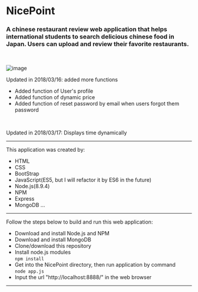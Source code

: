 # NicePoint
### A chinese restaurant review web application that helps international students to search delicious chinese food in Japan. Users can upload and review their favorite restaurants.
<br>

 ![image](screenshot/screenShot1.gif)
 
 Updated in 2018/03/16: added more functions
 <br>
 
 <ul>
   <li> Added function of User's profile </li>
   <li> Added function of dynamic price </li>
   <li> Added function of reset password by email when users forgot them password </li>
 </ul>
 <br>
 
 Updated in 2018/03/17: Displays time dynamically
 <br>
<hr>
This application was created by: 
<br>

* HTML
* CSS
* BootStrap
* JavaScript(ES5, but I will refactor it by ES6 in the future)
* Node.js(8.9.4)
* NPM
* Express
* MongoDB
...
<hr>
Follow the steps below to build and run this web application:
<br>

* Download and install Node.js and NPM
* Download and install MongoDB
* Clone/download this repository
* Install node.js modules <br>
`npm install`   
* Get into the NicePoint directory, then run application by command <br>
`node app.js`  
* Input the url "http://localhost:8888/" in the web browser
<hr>


